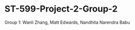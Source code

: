 ST-599-Project-2-Group-2
========================
Group 1: Wanli Zhang, Matt Edwards, Nandhita Narendra Babu
